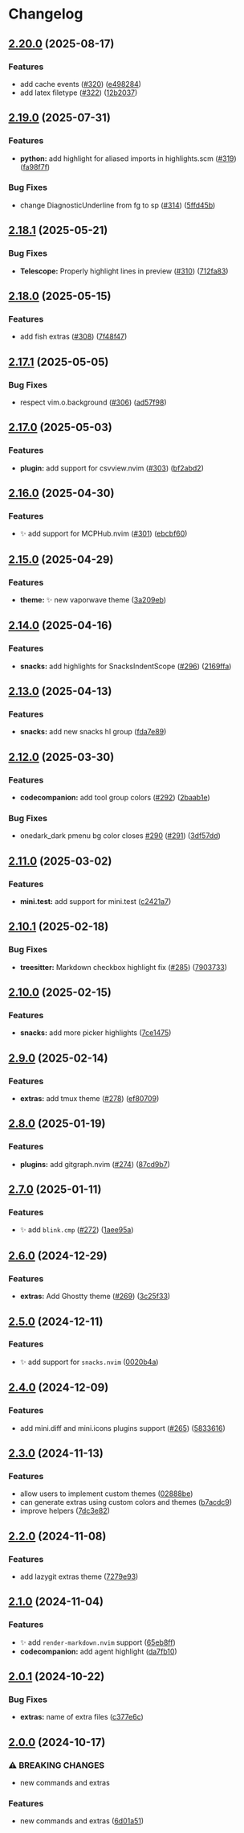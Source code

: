 # Changelog

## [2.20.0](https://github.com/olimorris/onedarkpro.nvim/compare/v2.19.0...v2.20.0) (2025-08-17)


### Features

* add cache events ([#320](https://github.com/olimorris/onedarkpro.nvim/issues/320)) ([e498284](https://github.com/olimorris/onedarkpro.nvim/commit/e4982840cd87add53a1d13899ad5a8f9537c6234))
* add latex filetype ([#322](https://github.com/olimorris/onedarkpro.nvim/issues/322)) ([12b2037](https://github.com/olimorris/onedarkpro.nvim/commit/12b2037cb0757d010b87ce403069bd990007c5ab))

## [2.19.0](https://github.com/olimorris/onedarkpro.nvim/compare/v2.18.1...v2.19.0) (2025-07-31)


### Features

* **python:** add highlight for aliased imports in highlights.scm ([#319](https://github.com/olimorris/onedarkpro.nvim/issues/319)) ([fa98f7f](https://github.com/olimorris/onedarkpro.nvim/commit/fa98f7fb40a7b6e9558ad2509496e27487baf65f))


### Bug Fixes

* change DiagnosticUnderline from fg to sp ([#314](https://github.com/olimorris/onedarkpro.nvim/issues/314)) ([5ffd45b](https://github.com/olimorris/onedarkpro.nvim/commit/5ffd45b3602bc1ed75f0b2be6c5c1f6ba5c6b796))

## [2.18.1](https://github.com/olimorris/onedarkpro.nvim/compare/v2.18.0...v2.18.1) (2025-05-21)


### Bug Fixes

* **Telescope:** Properly highlight lines in preview ([#310](https://github.com/olimorris/onedarkpro.nvim/issues/310)) ([712fa83](https://github.com/olimorris/onedarkpro.nvim/commit/712fa832aae9237efb6f419317e61a343a84dbc0))

## [2.18.0](https://github.com/olimorris/onedarkpro.nvim/compare/v2.17.1...v2.18.0) (2025-05-15)


### Features

* add fish extras ([#308](https://github.com/olimorris/onedarkpro.nvim/issues/308)) ([7f48f47](https://github.com/olimorris/onedarkpro.nvim/commit/7f48f471e1fa3e4711c690ab20767794df3a886b))

## [2.17.1](https://github.com/olimorris/onedarkpro.nvim/compare/v2.17.0...v2.17.1) (2025-05-05)


### Bug Fixes

* respect vim.o.background ([#306](https://github.com/olimorris/onedarkpro.nvim/issues/306)) ([ad57f98](https://github.com/olimorris/onedarkpro.nvim/commit/ad57f989b81422f95fd0dd4fd970d66d1370821d))

## [2.17.0](https://github.com/olimorris/onedarkpro.nvim/compare/v2.16.0...v2.17.0) (2025-05-03)


### Features

* **plugin:** add support for csvview.nvim ([#303](https://github.com/olimorris/onedarkpro.nvim/issues/303)) ([bf2abd2](https://github.com/olimorris/onedarkpro.nvim/commit/bf2abd24efb30e59c9842d3a880df84b2a463c9e))

## [2.16.0](https://github.com/olimorris/onedarkpro.nvim/compare/v2.15.0...v2.16.0) (2025-04-30)


### Features

* :sparkles: add support for MCPHub.nvim ([#301](https://github.com/olimorris/onedarkpro.nvim/issues/301)) ([ebcbf60](https://github.com/olimorris/onedarkpro.nvim/commit/ebcbf6039ae0b2a33da7abe8371857d870dcdbdc))

## [2.15.0](https://github.com/olimorris/onedarkpro.nvim/compare/v2.14.0...v2.15.0) (2025-04-29)


### Features

* **theme:** :sparkles: new vaporwave theme ([3a209eb](https://github.com/olimorris/onedarkpro.nvim/commit/3a209ebdad538567d016420b83f31808333cc177))

## [2.14.0](https://github.com/olimorris/onedarkpro.nvim/compare/v2.13.0...v2.14.0) (2025-04-16)


### Features

* **snacks:** add highlights for SnacksIndentScope ([#296](https://github.com/olimorris/onedarkpro.nvim/issues/296)) ([2169ffa](https://github.com/olimorris/onedarkpro.nvim/commit/2169ffaa0d1cb38849ef3481598c624c436bd242))

## [2.13.0](https://github.com/olimorris/onedarkpro.nvim/compare/v2.12.0...v2.13.0) (2025-04-13)


### Features

* **snacks:** add new snacks hl group ([fda7e89](https://github.com/olimorris/onedarkpro.nvim/commit/fda7e896b98790474eed58c142d22bccd310dba9))

## [2.12.0](https://github.com/olimorris/onedarkpro.nvim/compare/v2.11.0...v2.12.0) (2025-03-30)


### Features

* **codecompanion:** add tool group colors ([#292](https://github.com/olimorris/onedarkpro.nvim/issues/292)) ([2baab1e](https://github.com/olimorris/onedarkpro.nvim/commit/2baab1e204c0bd72ff2821676597ce146d7af479))


### Bug Fixes

* onedark_dark pmenu bg color closes [#290](https://github.com/olimorris/onedarkpro.nvim/issues/290) ([#291](https://github.com/olimorris/onedarkpro.nvim/issues/291)) ([3df57dd](https://github.com/olimorris/onedarkpro.nvim/commit/3df57dd294a5f3301ec736ed30ae93ebc1f1a28c))

## [2.11.0](https://github.com/olimorris/onedarkpro.nvim/compare/v2.10.1...v2.11.0) (2025-03-02)


### Features

* **mini.test:** add support for mini.test ([c2421a7](https://github.com/olimorris/onedarkpro.nvim/commit/c2421a7dcd946629eed680846829aa2a26f137a4))

## [2.10.1](https://github.com/olimorris/onedarkpro.nvim/compare/v2.10.0...v2.10.1) (2025-02-18)


### Bug Fixes

* **treesitter:** Markdown checkbox highlight fix ([#285](https://github.com/olimorris/onedarkpro.nvim/issues/285)) ([7903733](https://github.com/olimorris/onedarkpro.nvim/commit/7903733c8358041b8e9139525522e593b583f2a1))

## [2.10.0](https://github.com/olimorris/onedarkpro.nvim/compare/v2.9.0...v2.10.0) (2025-02-15)


### Features

* **snacks:** add more picker highlights ([7ce1475](https://github.com/olimorris/onedarkpro.nvim/commit/7ce1475c70261977626f0c6b703750e7afc8d47f))

## [2.9.0](https://github.com/olimorris/onedarkpro.nvim/compare/v2.8.0...v2.9.0) (2025-02-14)


### Features

* **extras:** add tmux theme ([#278](https://github.com/olimorris/onedarkpro.nvim/issues/278)) ([ef80709](https://github.com/olimorris/onedarkpro.nvim/commit/ef80709063d193fac7af9ff0f847bef7319f2124))

## [2.8.0](https://github.com/olimorris/onedarkpro.nvim/compare/v2.7.0...v2.8.0) (2025-01-19)


### Features

* **plugins:** add gitgraph.nvim ([#274](https://github.com/olimorris/onedarkpro.nvim/issues/274)) ([87cd9b7](https://github.com/olimorris/onedarkpro.nvim/commit/87cd9b72d34304f76530619ef41dc951dbe8bbce))

## [2.7.0](https://github.com/olimorris/onedarkpro.nvim/compare/v2.6.0...v2.7.0) (2025-01-11)


### Features

* :sparkles: add `blink.cmp` ([#272](https://github.com/olimorris/onedarkpro.nvim/issues/272)) ([1aee95a](https://github.com/olimorris/onedarkpro.nvim/commit/1aee95a7ac74d4a18e4a882681b50928ce3f9580))

## [2.6.0](https://github.com/olimorris/onedarkpro.nvim/compare/v2.5.0...v2.6.0) (2024-12-29)


### Features

* **extras:** Add Ghostty theme ([#269](https://github.com/olimorris/onedarkpro.nvim/issues/269)) ([3c25f33](https://github.com/olimorris/onedarkpro.nvim/commit/3c25f33c6440ffae2329ed6f473f41c73752d038))

## [2.5.0](https://github.com/olimorris/onedarkpro.nvim/compare/v2.4.0...v2.5.0) (2024-12-11)


### Features

* :sparkles: add support for `snacks.nvim` ([0020b4a](https://github.com/olimorris/onedarkpro.nvim/commit/0020b4af7a012dd75651ad98542f338a93d13be5))

## [2.4.0](https://github.com/olimorris/onedarkpro.nvim/compare/v2.3.0...v2.4.0) (2024-12-09)


### Features

* add mini.diff and mini.icons plugins support ([#265](https://github.com/olimorris/onedarkpro.nvim/issues/265)) ([5833616](https://github.com/olimorris/onedarkpro.nvim/commit/583361616403e05f499fdc19e105047f99f06289))

## [2.3.0](https://github.com/olimorris/onedarkpro.nvim/compare/v2.2.0...v2.3.0) (2024-11-13)


### Features

* allow users to implement custom themes ([02888be](https://github.com/olimorris/onedarkpro.nvim/commit/02888be08d10b3d34a482ddcf6b31bde48ad3b4b))
* can generate extras using custom colors and themes ([b7acdc9](https://github.com/olimorris/onedarkpro.nvim/commit/b7acdc9e74074b5e64b93ab8869ee36089d72177))
* improve helpers ([7dc3e82](https://github.com/olimorris/onedarkpro.nvim/commit/7dc3e82a86486a1e753fb9f5190b5ed92e627a4e))

## [2.2.0](https://github.com/olimorris/onedarkpro.nvim/compare/v2.1.0...v2.2.0) (2024-11-08)


### Features

* add lazygit extras theme ([7279e93](https://github.com/olimorris/onedarkpro.nvim/commit/7279e933bc5900dca1c0c77133a45a5d71e4f578))

## [2.1.0](https://github.com/olimorris/onedarkpro.nvim/compare/v2.0.1...v2.1.0) (2024-11-04)


### Features

* :sparkles: add `render-markdown.nvim` support ([65eb8ff](https://github.com/olimorris/onedarkpro.nvim/commit/65eb8ff085c672e5fb6dd13d70b5a9dff9d4d476))
* **codecompanion:** add agent highlight ([da7fb10](https://github.com/olimorris/onedarkpro.nvim/commit/da7fb10dcaa21b67db7f6ebcea83b500ca8e5e3c))

## [2.0.1](https://github.com/olimorris/onedarkpro.nvim/compare/v2.0.0...v2.0.1) (2024-10-22)


### Bug Fixes

* **extras:** name of extra files ([c377e6c](https://github.com/olimorris/onedarkpro.nvim/commit/c377e6c71810a9201cf97b2f7cbb96cf659e83da))

## [2.0.0](https://github.com/olimorris/onedarkpro.nvim/compare/v1.0.0...v2.0.0) (2024-10-17)


### ⚠ BREAKING CHANGES

* new commands and extras

### Features

* new commands and extras ([6d01a51](https://github.com/olimorris/onedarkpro.nvim/commit/6d01a5180b23faf28790d31ae813fe5681fb8009))
